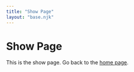 ```yaml
---
title: "Show Page"
layout: "base.njk"
---
```


# Show Page

This is the show page. Go back to the [home page](../index).
